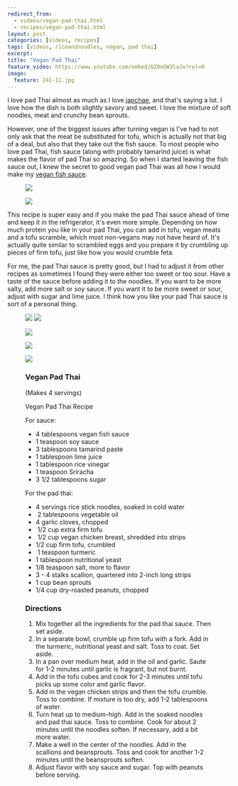 ```yaml
---
redirect_from:
  - videos/vegan-pad-thai.html
  - recipes/vegan-pad-thai.html
layout: post
categories: [videos, recipes]
tags: [videos, riceandnoodles, vegan, pad thai]
excerpt: 
title: "Vegan Pad Thai"
feature_video: https://www.youtube.com/embed/DZ0oOW3laJw?rel=0
image:
  feature: 241-11.jpg
---
```


I love pad Thai almost as much as I love [japchae](http://eastmeetskitchen.com/videos/recipes/japchae-korean-stirfry-noodles/), and that's saying a lot.  I love how the dish is both slightly savory and sweet.  I love the mixture of soft noodles, meat and crunchy bean sprouts.

However, one of the biggest issues after turning vegan is I've had to not only ask that the meat be substituted for tofu, which is actually not that big of a deal, but also that they take out the fish sauce.  To most people who love pad Thai, fish sauce (along with probably tamarind juice) is what makes the flavor of pad Thai so amazing.  So when I started leaving the fish sauce out, I knew the secret to good vegan pad Thai was all how I would make my [vegan fish sauce](http://eastmeetskitchen.com/videos/recipes/the-ultimate-vegan-fish-sauce/).

<figure>
    <img src="/images/241-5.jpg">
</figure> 

<figure>
    <img src="/images/241-7.jpg">
</figure> 

This recipe is super easy and if you make the pad Thai sauce ahead of time and keep it in the refrigerator, it's even more simple.  Depending on how much protein you like in your pad Thai, you can add in tofu, vegan meats and a tofu scramble, which most non-vegans may not have heard of.  It's actually quite similar to scrambled eggs and you prepare it by crumbling up pieces of firm tofu, just like how you would crumble feta.

For me, the pad Thai sauce is pretty good, but I had to adjust it from other recipes as sometimes I found they were either too sweet or too sour.  Have a taste of the sauce before adding it to the noodles.  If you want to be more salty, add more salt or soy sauce.  If you want it to be more sweet or sour, adjust with sugar and lime juice.  I think how you like your pad Thai sauce is sort of a personal thing. 

<figure class="half">
<img src="/images/241-6.jpg">
<img src="/images/241-8.jpg">
</figure>

<figure>
    <img src="/images/241-10.jpg">
</figure> 

<figure>
    <img src="/images/241-3.jpg">
</figure> 

<figure>
    <img src="/images/241-1.jpg">
</figure> 

<figure class="ingredients" markdown="1">

### Vegan Pad Thai

(Makes 4 servings)

Vegan Pad Thai Recipe

For sauce: 

- 4 tablespoons vegan fish sauce
- 1 teaspoon soy sauce 
- 3 tablespoons tamarind paste 
- 1 tablespoon lime juice 
- 1 tablespoon rice vinegar 
- 1 teaspoon Sriracha 
- 3 1/2 tablespoons sugar

For the pad thai:

- 4 servings rice stick noodles, soaked in cold water
-  2 tablespoons vegetable oil 
- 4 garlic cloves, chopped
-  1/2 cup extra firm tofu
-  1/2 cup vegan chicken breast, shredded into strips
- 1/2 cup firm tofu, crumbled
-  1 teaspoon turmeric
- 1 tablespoon nutritional yeast
- 1/8 teaspoon salt, more to flavor
- 3 - 4 stalks scallion, quartered into 2-inch long strips 
- 1 cup bean sprouts 
- 1/4 cup dry-roasted peanuts, chopped


</figure>

<figure class="directions" markdown="1">

### Directions

1. Mix together all the ingredients for the pad thai sauce.  Then set aside.
2. In a separate bowl, crumble up firm tofu with a fork.  Add in the turmeric, nutritional yeast and salt.  Toss to coat.  Set aside.
3. In a pan over medium heat, add in the oil and garlic.  Saute for 1-2 minutes until garlic is fragrant, but not burnt.
4. Add in the tofu cubes and cook for 2-3 minutes until tofu picks up some color and garlic flavor.
5. Add in the vegan chicken strips and then the tofu crumble.  Toss to combine.  If mixture is too dry, add 1-2 tablespoons of water.
6. Turn heat up to medium-high.  Add in the soaked noodles and pad thai sauce.  Toss to combine.  Cook for about 2 minutes until the noodles soften.  If necessary, add a bit more water.
7. Make a well in the center of the noodles.  Add in the scallions and beansprouts.  Toss and cook for another 1-2 minutes until the beansprouts soften.
8. Adjust flavor with soy sauce and sugar.  Top with peanuts before serving.
</figure>


